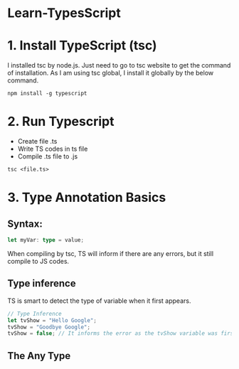 # Learn-TypesScript

# 1. Install TypeScript (tsc)
I installed tsc by node.js. Just need to go to tsc website to get the command of installation. As I am using tsc global, I install it globally by the below command.
 
 ```node
 npm install -g typescript
 ```
 
 # 2. Run Typescript
 - Create file .ts
 - Write TS codes in ts file
 - Compile .ts file to .js
 ```notde
 tsc <file.ts>
 ```
 
# 3. Type Annotation Basics

## Syntax:
```typescript
let myVar: type = value;
```

When compiling by tsc, TS will inform if there are any errors, but it still compile to JS codes.

## Type inference
TS is smart to detect the type of variable when it first appears.

```typescript
// Type Inference
let tvShow = "Hello Google";
tvShow = "Goodbye Google";
tvShow = false; // It informs the error as the tvShow variable was first assign to string, thus has the string type
```

## The Any Type
